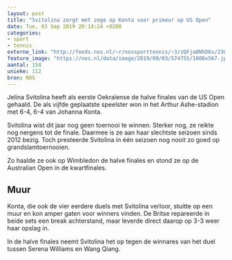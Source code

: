 ```yaml
---
layout: post
title: "Svitolina zorgt met zege op Konta voor primeur op US Open"
date: Tue, 03 Sep 2019 20:14:24 +0200
categories: 
- sport 
- tennis 
externe_link: "http://feeds.nos.nl/~r/nossporttennis/~3/zQFja8NhD6s/2300225"
feature_image: "https://nos.nl/data/image/2019/09/03/574755/1008x567.jpg"
aantal: 154
unieke: 112
bron: NOS
---
```


<p>Jelina Svitolina heeft als eerste Oekraïense de halve finales van de US Open gehaald. De als vijfde geplaatste speelster won in het Arthur Ashe-stadion met 6-4, 6-4 van Johanna Konta.</p>
<p>Svitolina wist dit jaar nog geen toernooi te winnen. Sterker nog, ze reikte nog nergens tot de finale. Daarmee is ze aan haar slechtste seizoen sinds 2012 bezig. Toch presteerde Svitolina in één seizoen nog nooit zo goed op grandslamtoernooien.</p>
<p>Zo haalde ze ook op Wimbledon de halve finales en stond ze op de Australian Open in de kwartfinales.</p>
<h2>Muur</h2>
<p>Konta, die ook de vier eerdere duels met Svitolina verloor, stuitte op een muur en kon amper gaten voor winners vinden. De Britse repareerde in beide sets een break achterstand, maar leverde direct daarop op 3-3 weer haar opslag in.</p>
<p>In de halve finales neemt Svitolina het op tegen de winnares van het duel tussen Serena Williams en Wang Qiang.</p><img src="http://feeds.feedburner.com/~r/nossporttennis/~4/zQFja8NhD6s" height="1" width="1" alt=""/>
